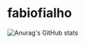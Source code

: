# fabiofialho

![Anurag's GitHub stats](https://github-readme-stats.vercel.app/api?username=anuraghazra&show_icons=true&theme=radical)
